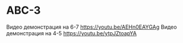 # ABC-3
Видео демонстрация на 6-7 https://youtu.be/AEHn0EAYGAg
Видео демонстрация на 4-5 https://youtu.be/ytpJZtoapYA
